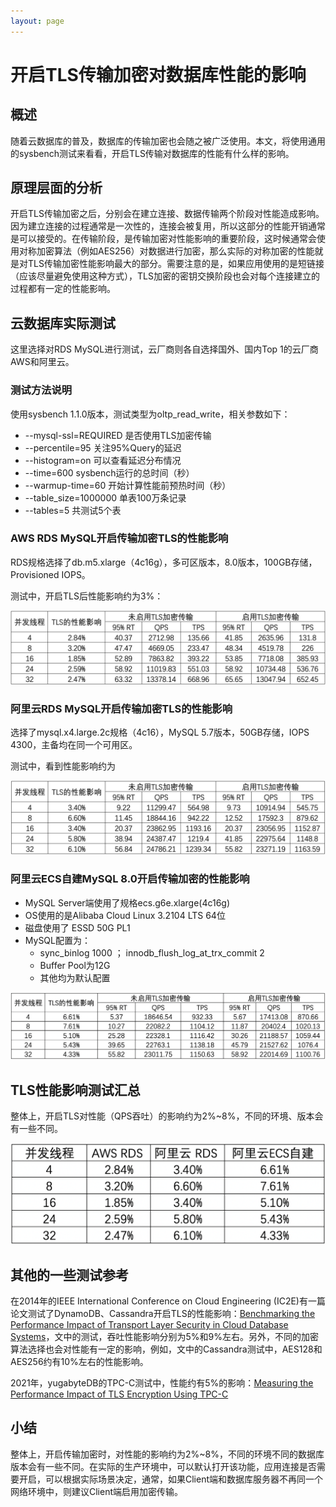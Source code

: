 ```yaml
---
layout: page
---
```

# 开启TLS传输加密对数据库性能的影响

## 概述

随着云数据库的普及，数据库的传输加密也会随之被广泛使用。本文，将使用通用的sysbench测试来看看，开启TLS传输对数据库的性能有什么样的影响。

## 原理层面的分析

开启TLS传输加密之后，分别会在建立连接、数据传输两个阶段对性能造成影响。因为建立连接的过程通常是一次性的，连接会被复用，所以这部分的性能开销通常是可以接受的。在传输阶段，是传输加密对性能影响的重要阶段，这时候通常会使用对称加密算法（例如AES256）对数据进行加密，那么实际的对称加密的性能就是对TLS传输加密性能影响最大的部分。需要注意的是，如果应用使用的是短链接（应该尽量避免使用这种方式），TLS加密的密钥交换阶段也会对每个连接建立的过程都有一定的性能影响。

## 云数据库实际测试

这里选择对RDS MySQL进行测试，云厂商则各自选择国外、国内Top 1的云厂商AWS和阿里云。

### 测试方法说明

使用sysbench 1.1.0版本，测试类型为oltp_read_write，相关参数如下：

- --mysql-ssl=REQUIRED 是否使用TLS加密传输
- --percentile=95 关注95%Query的延迟
- --histogram=on 可以查看延迟分布情况
- --time=600  sysbench运行的总时间（秒）
- --warmup-time=60   开始计算性能前预热时间（秒）
- --table_size=1000000  单表100万条记录
- --tables=5 共测试5个表

### AWS RDS MySQL开启传输加密TLS的性能影响

RDS规格选择了db.m5.xlarge（4c16g），多可区版本，8.0版本，100GB存储，Provisioned IOPS。

测试中，开启TLS后性能影响约为3%：

![](images/tls-performance-aws-rds-8.0.png)

### 阿里云RDS MySQL开启传输加密TLS的性能影响

选择了mysql.x4.large.2c规格（4c16），MySQL 5.7版本，50GB存储，IOPS 4300，主备均在同一个可用区。

测试中，看到性能影响约为

![](images/tls-performance-aliyun-5.7.png)

### 阿里云ECS自建MySQL 8.0开启传输加密的性能影响

* MySQL Server端使用了规格ecs.g6e.xlarge(4c16g)
* OS使用的是Alibaba Cloud Linux 3.2104 LTS 64位
* 磁盘使用了 ESSD 50G  PL1
* MySQL配置为：
  * sync_binlog 1000 ； innodb_flush_log_at_trx_commit 2
  * Buffer Pool为12G
  * 其他均为默认配置

![](images/tls-performance-aliyun-ecs.png)

## TLS性能影响测试汇总

整体上，开启TLS对性能（QPS吞吐）的影响约为2%~8%，不同的环境、版本会有一些不同。

![](images/tls-performance-summary.png)

## 其他的一些测试参考

在2014年的IEEE International Conference on Cloud Engineering (IC2E)有一篇论文测试了DynamoDB、Cassandra开启TLS的性能影响：[Benchmarking the Performance Impact of Transport Layer Security in Cloud Database Systems](https://ieeexplore.ieee.org/document/6903455)，文中的测试，吞吐性能影响分别为5%和9%左右。另外，不同的加密算法选择也会对性能有一定的影响，例如，文中的Cassandra测试中，AES128和AES256约有10%左右的性能影响。

2021年，yugabyteDB的TPC-C测试中，性能约有5%的影响：[Measuring the Performance Impact of TLS Encryption Using TPC-C](https://blog.yugabyte.com/measuring-the-performance-impact-of-tls-encryption-using-tpcc/) 

## 小结

整体上，开启传输加密时，对性能的影响约为2%~8%，不同的环境不同的数据库版本会有一些不同。在实际的生产环境中，可以默认打开该功能，应用连接是否需要开启，可以根据实际场景决定，通常，如果Client端和数据库服务器不再同一个网络环境中，则建议Client端启用加密传输。





















